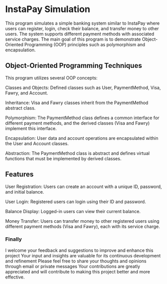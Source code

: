 # InstaPay Simulation
This program simulates a simple banking system similar to InstaPay where users can register, login, check their balance, and transfer money to other users. The system supports different payment methods with associated service charges. The main goal of this program is to demonstrate Object-Oriented Programming (OOP) principles such as polymorphism and encapsulation.

## Object-Oriented Programming Techniques
This program utilizes several OOP concepts:

Classes and Objects: Defined classes such as User, PaymentMethod, Visa, Fawry, and Account.

Inheritance: Visa and Fawry classes inherit from the PaymentMethod abstract class.

Polymorphism: The PaymentMethod class defines a common interface for different payment methods, and the derived classes (Visa and Fawry) implement this interface.

Encapsulation: User data and account operations are encapsulated within the User and Account classes.

Abstraction: The PaymentMethod class is abstract and defines virtual functions that must be implemented by derived classes.

## Features
User Registration: Users can create an account with a unique ID, password, and initial balance.

User Login: Registered users can login using their ID and password.

Balance Display: Logged-in users can view their current balance.

Money Transfer: Users can transfer money to other registered users using different payment methods (Visa and Fawry), each with its service charge.

### Finally
I welcome your feedback and suggestions to improve and enhance this project
Your input and insights are valuable for its continuous development and refinement
Please feel free to share your thoughts and opinions through email or private messages
Your contributions are greatly appreciated and will contribute to making this project better and more effective.
